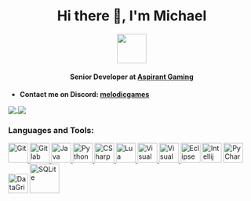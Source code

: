 <h1 align="center">Hi there 👋, I'm Michael</h1>

<h4 align="center"><img src="https://cad.aspirant.cloud/assets/img/logo/logo_AG.png" widtg="60" height="60"></h4>
<h4 align="center">Senior Developer at <a href="https://cad.aspirant.cloud/">Aspirant Gaming</a></h4>

- <b>Contact me on Discord: <a href="https://discord.com/users/221695300178411520">melodicgames</a></b>

<a href="https://github.com/anuraghazra/github-readme-stats">
  <img align="center" src="https://github-readme-stats.vercel.app/api/top-langs/?username=MichaelCoding25&theme=yeblu&layout=compact" />
</a>
<a href="https://github.com/anuraghazra/convoychat">
  <img align="center" src="https://github-readme-stats.vercel.app/api?username=MichaelCoding25&show_icons=true&theme=yeblu&layout=compact&line_height=20" />
</a>

<h3 align="left">Languages and Tools:</h3>
<p align="left"> 
<a href="https://git-scm.com/" target="git"> <img src="https://github.com/get-icon/geticon/blob/master/icons/git-icon.svg" alt="Git" width="40" height="40"/>  </a>
<a href="https://about.gitlab.com" target="gitlab"> <img src="https://github.com/get-icon/geticon/blob/master/icons/gitlab.svg" alt="Gitlab" width="40" height="40"/>  </a>
<a href="https://www.java.com" target="Java"> <img src="https://github.com/get-icon/geticon/blob/master/icons/java.svg" alt="Java" width="40" height="40"/>  </a>  
<a href="https://www.python.org" target="Python"> <img src="https://github.com/get-icon/geticon/blob/master/icons/python.svg" alt="Python" width="40" height="40"/>  </a>  
<a href="https://docs.microsoft.com/en-us/dotnet/csharp/" title="CSharp"> <img src="https://github.com/get-icon/geticon/blob/master/icons/c-sharp.svg" alt="CSharp" width="40" height="40"/>  </a>
<a href="https://www.lua.org/" title="Lua"> <img src="https://github.com/get-icon/geticon/blob/master/icons/lua.svg" alt="Lua" width="40" height="40"/>  </a>
<a href="https://visualstudio.microsoft.com/" title="Visual Studio"> <img src="https://github.com/get-icon/geticon/blob/master/icons/visual-studio.svg" alt="Visual Studio" width="40" height="40"/>  </a>
<a href="https://code.visualstudio.com/" title="Visual Studio Code"> <img src="https://github.com/get-icon/geticon/blob/master/icons/visual-studio-code.svg" alt="Visual Studio Code" width="40" height="40"/>  </a>
<a href="https://www.eclipse.org/eclipseide/" title="Eclipse"> <img src="https://github.com/get-icon/geticon/blob/master/icons/eclipse.svg" alt="Eclipse IDEA" width="40" height="40"/></a>
<a href="https://www.jetbrains.com/idea/" title="Intellij IDEA"> <img src="https://github.com/get-icon/geticon/blob/master/icons/intellij-idea.svg" alt="Intellij IDEA" width="40" height="40"/></a>
<a href="https://www.jetbrains.com/pycharm/" title="PyCharm"> <img src="https://github.com/get-icon/geticon/blob/master/icons/pycharm.svg" alt="PyCharm" width="40" height="40"/></a>
<a href="https://www.jetbrains.com/datagrip/" title="DataGrip"> <img src="https://github.com/detain/svg-logos/blob/master/svg/d/datagrip-icon.svg" alt="DataGrip" width="40" height="40"/></a>
<a href="https://www.sqlite.org" title="SQLite"> <img src="https://github.com/get-icon/geticon/blob/master/icons/sqlite.svg" alt="SQLite" width="60" height="60"/>  </a>
